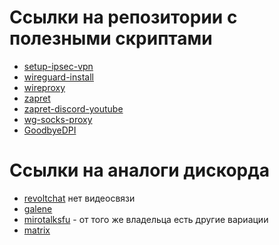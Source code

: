 # Ссылки на репозитории с полезными скриптами

- [setup-ipsec-vpn](https://github.com/hwdsl2/setup-ipsec-vpn/tree/master)
- [wireguard-install](https://github.com/hwdsl2/wireguard-install/tree/master)
- [wireproxy](https://github.com/whyvl/wireproxy/tree/master)
- [zapret](https://github.com/bol-van/zapret/tree/master)
- [zapret-discord-youtube](https://github.com/Flowseal/zapret-discord-youtube/tree/main)
- [wg-socks-proxy](https://github.com/dennislapchenko/wg-socks-proxy)
- [GoodbyeDPI](https://github.com/ValdikSS/GoodbyeDPI)

# Ссылки на аналоги дискорда

- [revoltchat](https://github.com/revoltchat/self-hosted) нет видеосвязи
- [galene](https://galene.org/)
- [mirotalksfu](https://github.com/miroslavpejic85/mirotalksfu) - от того же владельца есть другие вариации 
- [matrix](https://matrix.org/)
